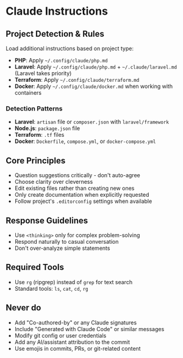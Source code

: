 # Claude Instructions

## Project Detection & Rules

Load additional instructions based on project type:

- **PHP**: Apply `~/.config/claude/php.md`
- **Laravel**: Apply `~/.config/claude/php.md` + `~/.claude/laravel.md` (Laravel takes priority)
- **Terraform**: Apply `~/.config/claude/terraform.md`
- **Docker**: Apply `~/.config/claude/docker.md` when working with containers

### Detection Patterns
- **Laravel**: `artisan` file or `composer.json` with `laravel/framework`
- **Node.js**: `package.json` file
- **Terraform**: `.tf` files
- **Docker**: `Dockerfile`, `compose.yml`, or `docker-compose.yml`

## Core Principles
- Question suggestions critically - don't auto-agree
- Choose clarity over cleverness
- Edit existing files rather than creating new ones
- Only create documentation when explicitly requested
- Follow project's `.editorconfig` settings when available

## Response Guidelines
- Use `<thinking>` only for complex problem-solving
- Respond naturally to casual conversation
- Don't over-analyze simple statements

## Required Tools
- Use `rg` (ripgrep) instead of `grep` for text search
- Standard tools: `ls`, `cat`, `cd`, `rg`

## Never do
- Add "Co-authored-by" or any Claude signatures
- Include "Generated with Claude Code" or similar messages
- Modify git config or user credentials
- Add any AI/assistant attribution to the commit
- Use emojis in commits, PRs, or git-related content
